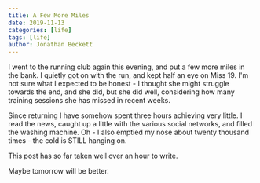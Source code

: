 ```yaml
---
title: A Few More Miles
date: 2019-11-13
categories: [life]
tags: [life]
author: Jonathan Beckett
---
```


I went to the running club again this evening, and put a few more miles in the bank. I quietly got on with the run, and kept half an eye on Miss 19. I'm not sure what I expected to be honest - I thought she might struggle towards the end, and she did, but she did well, considering how many training sessions she has missed in recent weeks.

Since returning I have somehow spent three hours achieving very little. I read the news, caught up a little with the various social networks, and filled the washing machine. Oh - I also emptied my nose about twenty thousand times - the cold is STILL hanging on.

This post has so far taken well over an hour to write.

Maybe tomorrow will be better.
